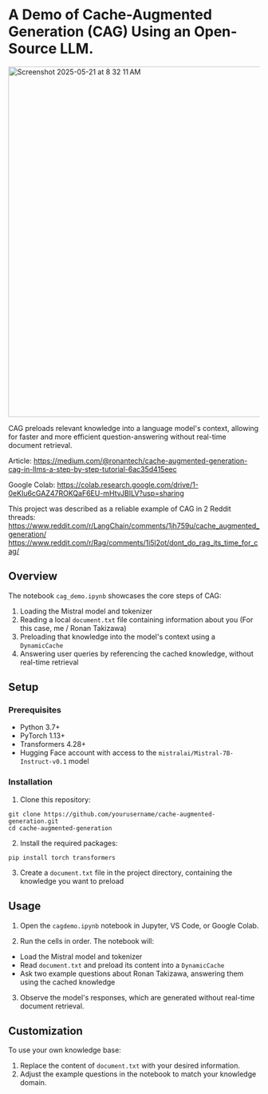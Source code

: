 # A Demo of Cache-Augmented Generation (CAG) Using an Open-Source LLM.
<img width="701" alt="Screenshot 2025-05-21 at 8 32 11 AM" src="https://github.com/user-attachments/assets/53676992-094c-4099-85e4-5e4a41e2bda3" />

CAG preloads relevant knowledge into a language model's context, allowing for faster and more efficient question-answering without real-time document retrieval.

Article: https://medium.com/@ronantech/cache-augmented-generation-cag-in-llms-a-step-by-step-tutorial-6ac35d415eec

Google Colab: https://colab.research.google.com/drive/1-0eKIu6cGAZ47ROKQaF6EU-mHtvJBILV?usp=sharing

This project was described as a reliable example of CAG in 2 Reddit threads:
https://www.reddit.com/r/LangChain/comments/1jh759u/cache_augmented_generation/
https://www.reddit.com/r/Rag/comments/1i5l2ot/dont_do_rag_its_time_for_cag/


## Overview

The notebook `cag_demo.ipynb` showcases the core steps of CAG:

1. Loading the Mistral model and tokenizer
2. Reading a local `document.txt` file containing information about you (For this case, me / Ronan Takizawa)
3. Preloading that knowledge into the model's context using a `DynamicCache`
4. Answering user queries by referencing the cached knowledge, without real-time retrieval

## Setup

### Prerequisites

- Python 3.7+
- PyTorch 1.13+  
- Transformers 4.28+
- Hugging Face account with access to the `mistralai/Mistral-7B-Instruct-v0.1` model

### Installation

1. Clone this repository:

```
git clone https://github.com/yourusername/cache-augmented-generation.git
cd cache-augmented-generation
```

2. Install the required packages:
```
pip install torch transformers
```

3. Create a `document.txt` file in the project directory, containing the knowledge you want to preload

## Usage

1. Open the `cagdemo.ipynb` notebook in Jupyter, VS Code, or Google Colab.

2. Run the cells in order. The notebook will:
- Load the Mistral model and tokenizer
- Read `document.txt` and preload its content into a `DynamicCache` 
- Ask two example questions about Ronan Takizawa, answering them using the cached knowledge

3. Observe the model's responses, which are generated without real-time document retrieval.

## Customization

To use your own knowledge base:

1. Replace the content of `document.txt` with your desired information.
2. Adjust the example questions in the notebook to match your knowledge domain.
